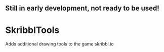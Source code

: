 ## Still in early development, not ready to be used!
# SkribblTools
Adds additional drawing tools to the game skribbl.io
